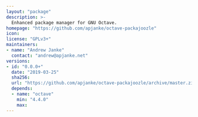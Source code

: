 ```yaml
---
layout: "package"
description: >-
  Enhanced package manager for GNU Octave.
homepage: "https://github.com/apjanke/octave-packajoozle"
icon:
license: "GPLv3+"
maintainers:
- name: "Andrew Janke"
  contact: "andrew@apjanke.net"
versions:
- id: "0.0.0+"
  date: "2019-03-25"
  sha256:
  url: "https://github.com/apjanke/octave-packajoozle/archive/master.zip"
  depends:
  - name: "octave"
    min: "4.4.0"
    max:
---
```

